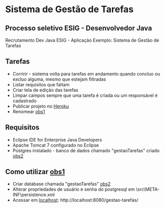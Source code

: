 # Sistema de Gestão de Tarefas
## Processo seletivo ESIG - Desenvolvedor Java
Recrutamento Dev Java ESIG - Aplicação Exemplo: Sistema de Gestão de Tarefas

## Tarefas
* Corririr - sistema volta para tarefas em andamento quando concluo ou excluo alguma, mesmo que estejam filtradas
* Listar requisitos que faltam
* Criar tela de edição das tarefas
* Limpar campos sempre que uma tarefa é criada ou um responsável é cadastrado
* Publicar projeto no [Heroku](https://www.heroku.com/)
* Renomear [obs1](#)

## Requisitos
* Eclipse IDE for Enterprise Java Developers
* Apache Tomcat 7 configurado no Eclipse
* Postgres instalado - banco de dados chamado "gestaoTarefas" criado [obs2](#)

## Como utilizar [obs1](#)
* Criar database chamada "gestaoTarefas" [obs2](#)
* Alterar propriedades de usuário e senha do postgresql em \src\META-INF\persistence.xml
* Acessar em [localhost](http://localhost:8080/gestao-tarefas/): http://localhost:8080/gestao-tarefas/

